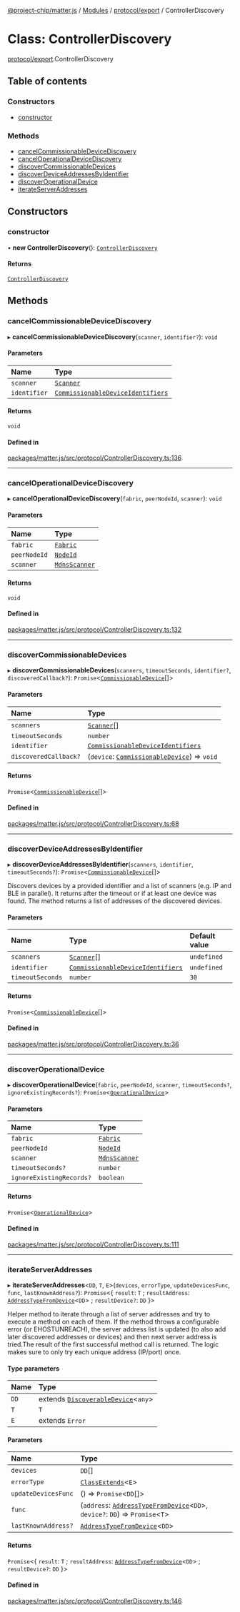 [@project-chip/matter.js](../README.md) / [Modules](../modules.md) / [protocol/export](../modules/protocol_export.md) / ControllerDiscovery

# Class: ControllerDiscovery

[protocol/export](../modules/protocol_export.md).ControllerDiscovery

## Table of contents

### Constructors

- [constructor](protocol_export.ControllerDiscovery.md#constructor)

### Methods

- [cancelCommissionableDeviceDiscovery](protocol_export.ControllerDiscovery.md#cancelcommissionabledevicediscovery)
- [cancelOperationalDeviceDiscovery](protocol_export.ControllerDiscovery.md#canceloperationaldevicediscovery)
- [discoverCommissionableDevices](protocol_export.ControllerDiscovery.md#discovercommissionabledevices)
- [discoverDeviceAddressesByIdentifier](protocol_export.ControllerDiscovery.md#discoverdeviceaddressesbyidentifier)
- [discoverOperationalDevice](protocol_export.ControllerDiscovery.md#discoveroperationaldevice)
- [iterateServerAddresses](protocol_export.ControllerDiscovery.md#iterateserveraddresses)

## Constructors

### constructor

• **new ControllerDiscovery**(): [`ControllerDiscovery`](protocol_export.ControllerDiscovery.md)

#### Returns

[`ControllerDiscovery`](protocol_export.ControllerDiscovery.md)

## Methods

### cancelCommissionableDeviceDiscovery

▸ **cancelCommissionableDeviceDiscovery**(`scanner`, `identifier?`): `void`

#### Parameters

| Name | Type |
| :------ | :------ |
| `scanner` | [`Scanner`](../interfaces/common_export.Scanner.md) |
| `identifier` | [`CommissionableDeviceIdentifiers`](../modules/common_export.md#commissionabledeviceidentifiers) |

#### Returns

`void`

#### Defined in

[packages/matter.js/src/protocol/ControllerDiscovery.ts:136](https://github.com/project-chip/matter.js/blob/904d0c9b952b91f28a21803759c5e5c66ee4d272/packages/matter.js/src/protocol/ControllerDiscovery.ts#L136)

___

### cancelOperationalDeviceDiscovery

▸ **cancelOperationalDeviceDiscovery**(`fabric`, `peerNodeId`, `scanner`): `void`

#### Parameters

| Name | Type |
| :------ | :------ |
| `fabric` | [`Fabric`](fabric_export.Fabric.md) |
| `peerNodeId` | [`NodeId`](../modules/datatype_export.md#nodeid) |
| `scanner` | [`MdnsScanner`](mdns_export.MdnsScanner.md) |

#### Returns

`void`

#### Defined in

[packages/matter.js/src/protocol/ControllerDiscovery.ts:132](https://github.com/project-chip/matter.js/blob/904d0c9b952b91f28a21803759c5e5c66ee4d272/packages/matter.js/src/protocol/ControllerDiscovery.ts#L132)

___

### discoverCommissionableDevices

▸ **discoverCommissionableDevices**(`scanners`, `timeoutSeconds`, `identifier?`, `discoveredCallback?`): `Promise`\<[`CommissionableDevice`](../modules/common_export.md#commissionabledevice)[]\>

#### Parameters

| Name | Type |
| :------ | :------ |
| `scanners` | [`Scanner`](../interfaces/common_export.Scanner.md)[] |
| `timeoutSeconds` | `number` |
| `identifier` | [`CommissionableDeviceIdentifiers`](../modules/common_export.md#commissionabledeviceidentifiers) |
| `discoveredCallback?` | (`device`: [`CommissionableDevice`](../modules/common_export.md#commissionabledevice)) => `void` |

#### Returns

`Promise`\<[`CommissionableDevice`](../modules/common_export.md#commissionabledevice)[]\>

#### Defined in

[packages/matter.js/src/protocol/ControllerDiscovery.ts:68](https://github.com/project-chip/matter.js/blob/904d0c9b952b91f28a21803759c5e5c66ee4d272/packages/matter.js/src/protocol/ControllerDiscovery.ts#L68)

___

### discoverDeviceAddressesByIdentifier

▸ **discoverDeviceAddressesByIdentifier**(`scanners`, `identifier`, `timeoutSeconds?`): `Promise`\<[`CommissionableDevice`](../modules/common_export.md#commissionabledevice)[]\>

Discovers devices by a provided identifier and a list of scanners (e.g. IP and BLE in parallel).
It returns after the timeout or if at least one device was found.
The method returns a list of addresses of the discovered devices.

#### Parameters

| Name | Type | Default value |
| :------ | :------ | :------ |
| `scanners` | [`Scanner`](../interfaces/common_export.Scanner.md)[] | `undefined` |
| `identifier` | [`CommissionableDeviceIdentifiers`](../modules/common_export.md#commissionabledeviceidentifiers) | `undefined` |
| `timeoutSeconds` | `number` | `30` |

#### Returns

`Promise`\<[`CommissionableDevice`](../modules/common_export.md#commissionabledevice)[]\>

#### Defined in

[packages/matter.js/src/protocol/ControllerDiscovery.ts:36](https://github.com/project-chip/matter.js/blob/904d0c9b952b91f28a21803759c5e5c66ee4d272/packages/matter.js/src/protocol/ControllerDiscovery.ts#L36)

___

### discoverOperationalDevice

▸ **discoverOperationalDevice**(`fabric`, `peerNodeId`, `scanner`, `timeoutSeconds?`, `ignoreExistingRecords?`): `Promise`\<[`OperationalDevice`](../modules/common_export.md#operationaldevice)\>

#### Parameters

| Name | Type |
| :------ | :------ |
| `fabric` | [`Fabric`](fabric_export.Fabric.md) |
| `peerNodeId` | [`NodeId`](../modules/datatype_export.md#nodeid) |
| `scanner` | [`MdnsScanner`](mdns_export.MdnsScanner.md) |
| `timeoutSeconds?` | `number` |
| `ignoreExistingRecords?` | `boolean` |

#### Returns

`Promise`\<[`OperationalDevice`](../modules/common_export.md#operationaldevice)\>

#### Defined in

[packages/matter.js/src/protocol/ControllerDiscovery.ts:111](https://github.com/project-chip/matter.js/blob/904d0c9b952b91f28a21803759c5e5c66ee4d272/packages/matter.js/src/protocol/ControllerDiscovery.ts#L111)

___

### iterateServerAddresses

▸ **iterateServerAddresses**\<`DD`, `T`, `E`\>(`devices`, `errorType`, `updateDevicesFunc`, `func`, `lastKnownAddress?`): `Promise`\<\{ `result`: `T` ; `resultAddress`: [`AddressTypeFromDevice`](../modules/common_export.md#addresstypefromdevice)\<`DD`\> ; `resultDevice?`: `DD`  }\>

Helper method to iterate through a list of server addresses and try to execute a method on each of them. If the
method throws a configurable error (or EHOSTUNREACH), the server address list is updated (to also add later
discovered addresses or devices) and then next server address is tried.The result of the first successful method
call is returned. The logic makes sure to only try each unique address (IP/port) once.

#### Type parameters

| Name | Type |
| :------ | :------ |
| `DD` | extends [`DiscoverableDevice`](../modules/common_export.md#discoverabledevice)\<`any`\> |
| `T` | `T` |
| `E` | extends `Error` |

#### Parameters

| Name | Type |
| :------ | :------ |
| `devices` | `DD`[] |
| `errorType` | [`ClassExtends`](../modules/util_export.md#classextends)\<`E`\> |
| `updateDevicesFunc` | () => `Promise`\<`DD`[]\> |
| `func` | (`address`: [`AddressTypeFromDevice`](../modules/common_export.md#addresstypefromdevice)\<`DD`\>, `device?`: `DD`) => `Promise`\<`T`\> |
| `lastKnownAddress?` | [`AddressTypeFromDevice`](../modules/common_export.md#addresstypefromdevice)\<`DD`\> |

#### Returns

`Promise`\<\{ `result`: `T` ; `resultAddress`: [`AddressTypeFromDevice`](../modules/common_export.md#addresstypefromdevice)\<`DD`\> ; `resultDevice?`: `DD`  }\>

#### Defined in

[packages/matter.js/src/protocol/ControllerDiscovery.ts:146](https://github.com/project-chip/matter.js/blob/904d0c9b952b91f28a21803759c5e5c66ee4d272/packages/matter.js/src/protocol/ControllerDiscovery.ts#L146)
